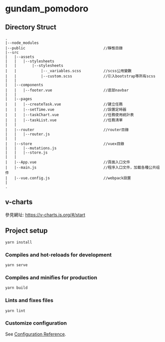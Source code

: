 # gundam_pomodoro

## Directory Struct
```
.
|--node_modules
|--public                                   //靜態目錄
|--src
|   |--assets
|   |   |--stylesheets
|   |       |--stylesheets
|   |           |--_variables.scss          //scss公用變數
|   |           |--custom.scss              //引入bootstrap等所有scss
|   |           
|   |--components
|   |   |--footer.vue                       //底部navbar
|   |   
|   |--pages
|   |   |--createTask.vue                   //建立任務
|   |   |--setTime.vue                      //設置定時器
|   |   |--taskChart.vue                    //任務使用統計表
|   |   |--taskList.vue                     //任務清單
|   |   
|   |--router                               //router目錄
|   |   |--router.js                        
|   |   
|   |--store                                //vuex目錄
|   |   |--mutations.js
|   |   |--store.js
|   |
|   |--App.vue                              //頁面入口文件
|   |--main.js                              //程序入口文件，加載各種公共组件
|   |--vue.config.js                        //webpack設置
|
.
```

## v-charts
參見網址: https://v-charts.js.org/#/start



## Project setup
```
yarn install
```

### Compiles and hot-reloads for development
```
yarn serve
```

### Compiles and minifies for production
```
yarn build
```

### Lints and fixes files
```
yarn lint
```

### Customize configuration
See [Configuration Reference](https://cli.vuejs.org/config/).
